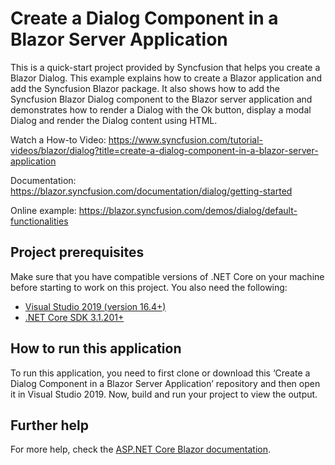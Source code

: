# Create a Dialog Component in a Blazor Server Application

This is a quick-start project provided by Syncfusion that helps you create a Blazor Dialog. This example explains how to create a Blazor application and add the Syncfusion Blazor package. It also shows how to add the Syncfusion Blazor Dialog component to the Blazor server application and demonstrates how to render a Dialog with the Ok button, display a modal Dialog and render the Dialog content using HTML.

Watch a How-to Video: https://www.syncfusion.com/tutorial-videos/blazor/dialog?title=create-a-dialog-component-in-a-blazor-server-application

Documentation: https://blazor.syncfusion.com/documentation/dialog/getting-started

Online example: https://blazor.syncfusion.com/demos/dialog/default-functionalities

## Project prerequisites
Make sure that you have compatible versions of .NET Core on your machine before starting to work on this project. You also need the following:
* [Visual Studio 2019 (version 16.4+)]( https://visualstudio.microsoft.com/downloads)
* [.NET Core SDK 3.1.201+](https://dotnet.microsoft.com/download/dotnet-core/3.1)

## How to run this application
To run this application, you need to first clone or download this ‘Create a Dialog Component in a Blazor Server Application’ repository and then open it in Visual Studio 2019. Now, build and run your project to view the output.

## Further help

For more help, check the [ASP.NET Core Blazor documentation](https://docs.microsoft.com/en-us/aspnet/core/blazor).
